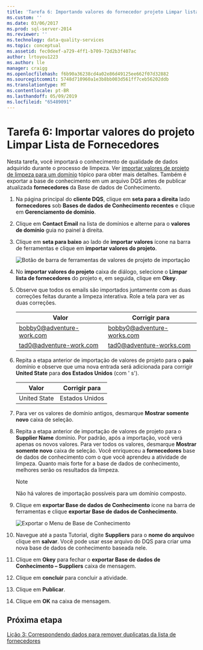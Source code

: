 ```yaml
---
title: 'Tarefa 6: Importando valores do fornecedor projeto Limpar lista | Microsoft Docs'
ms.custom: ''
ms.date: 03/06/2017
ms.prod: sql-server-2014
ms.reviewer: ''
ms.technology: data-quality-services
ms.topic: conceptual
ms.assetid: fec0deef-a729-4ff1-b709-72d2b3f407ac
author: lrtoyou1223
ms.author: lle
manager: craigg
ms.openlocfilehash: f6b90a36238cd4a02e86d49125ee662f07d32882
ms.sourcegitcommit: 5748d710960a1e3b8bb003d561ff7ceb56202ddb
ms.translationtype: MT
ms.contentlocale: pt-BR
ms.lasthandoff: 05/09/2019
ms.locfileid: "65489091"
---
```

# <a name="task-6-importing-values-from-the-cleanse-supplier-list-project"></a>Tarefa 6: Importar valores do projeto Limpar Lista de Fornecedores
  Nesta tarefa, você importará o conhecimento de qualidade de dados adquirido durante o processo de limpeza. Ver [importar valores de projeto de limpeza para um domínio](https://msdn.microsoft.com/library/hh479581.aspx) tópico para obter mais detalhes. Também é exportar a base de conhecimento em um arquivo DQS antes de publicar atualizada **fornecedores** da Base de dados de Conhecimento.  
  
1.  Na página principal do **cliente DQS**, clique em **seta para a direita** lado **fornecedores** sob **Bases de dados de Conhecimento recentes** e clique em **Gerenciamento de domínio**.  
  
2.  Clique em **Contact Email** na lista de domínios e alterne para o **valores de domínio** guia no painel à direita.  
  
3.  Clique em **seta para baixo** ao lado de **importar valores** ícone na barra de ferramentas e clique em **importar valores do projeto**.  
  
     ![Botão de barra de ferramentas de valores de projeto de importação](../../2014/tutorials/media/et-importingvaluesfromthecslistproject-01.jpg "importar botão de barra de ferramentas de valores de projeto")  
  
4.  No **importar valores do projeto** caixa de diálogo, selecione o **Limpar lista de fornecedores** do projeto e, em seguida, clique em **Okey**.  
  
5.  Observe que todos os emails são importados juntamente com as duas correções feitas durante a limpeza interativa. Role a tela para ver as duas correções.  
  
    |Valor|Corrigir para|  
    |-----------|----------------|  
    |bobby0@adventure-work.com|bobby0@adventure-works.com|  
    |tad0@adventure-work.com|tad0@adventure-works.com|  
  
6.  Repita a etapa anterior de importação de valores de projeto para o **país** domínio e observe que uma nova entrada será adicionada para corrigir **United State** para **dos Estados Unidos** (com ' s').  
  
    |Valor|Corrigir para|  
    |-----------|----------------|  
    |United State|Estados Unidos|  
  
7.  Para ver os valores de domínio antigos, desmarque **Mostrar somente novo** caixa de seleção.  
  
8.  Repita a etapa anterior de importação de valores de projeto para o **Supplier Name** domínio. Por padrão, após a importação, você verá apenas os novos valores. Para ver todos os valores, desmarque **Mostrar somente novo** caixa de seleção. Você enriqueceu a **fornecedores** base de dados de conhecimento com o que você aprendeu a atividade de limpeza. Quanto mais forte for a base de dados de conhecimento, melhores serão os resultados da limpeza.  
  
    > [!NOTE]  
    >  Não há valores de importação possíveis para um domínio composto.  
  
9. Clique em **exportar Base de dados de Conhecimento** ícone na barra de ferramentas e clique **exportar Base de dados de Conhecimento**.  
  
     ![Exportar o Menu de Base de Conhecimento](../../2014/tutorials/media/et-importingvaluesfromthecslistproject-02.jpg "exportar Base de Conhecimento de Menu")  
  
10. Navegue até a pasta Tutorial, digite **Suppliers** para o **nome do arquivo**e clique em **salvar**. Você pode usar esse arquivo do DQS para criar uma nova base de dados de conhecimento baseada nele.  
  
11. Clique em **Okey** para fechar o **exportar Base de dados de Conhecimento – Suppliers** caixa de mensagem.  
  
12. Clique em **concluir** para concluir a atividade.  
  
13. Clique em **Publicar**.  
  
14. Clique em **OK** na caixa de mensagem.  
  
## <a name="next-step"></a>Próxima etapa  
 [Lição 3: Correspondendo dados para remover duplicatas da lista de fornecedores](../../2014/tutorials/lesson-3-matching-data-to-remove-duplicates-from-supplier-list.md)  
  
  
